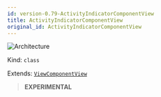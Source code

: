 ```yaml
---
id: version-0.79-ActivityIndicatorComponentView
title: ActivityIndicatorComponentView
original_id: ActivityIndicatorComponentView
---
```


![Architecture](https://img.shields.io/badge/architecture-new_only-blue)

Kind: `class`

Extends: [`ViewComponentView`](ViewComponentView)

> **EXPERIMENTAL**
